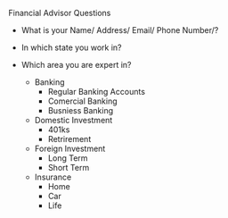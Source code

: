 Financial Advisor Questions

* What is your Name/ Address/ Email/ Phone Number/?
* In which state you work in?
* Which area you are expert in? 
    
    - Banking
        - Regular Banking Accounts
        - Comercial Banking
        - Busniess Banking
    - Domestic Investment
        - 401ks
        - Retrirement
    - Foreign Investment
        - Long Term
        - Short Term
    - Insurance
        - Home
        - Car
        - Life



